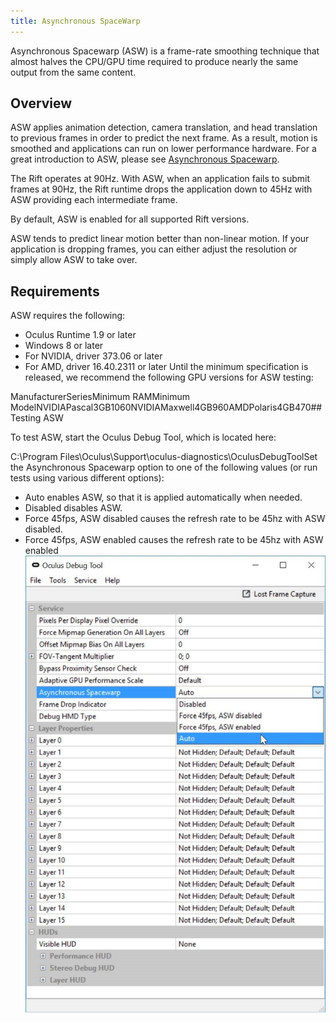 ```yaml
---
title: Asynchronous SpaceWarp
---
```

Asynchronous Spacewarp (ASW) is a frame-rate smoothing technique that almost halves the CPU/GPU time required to produce nearly the same output from the same content.

## Overview

ASW applies animation detection, camera translation, and head translation to previous frames in order to predict the next frame. As a result, motion is smoothed and applications can run on lower performance hardware. For a great introduction to ASW, please see [Asynchronous Spacewarp](/blog/asynchronous-spacewarp/).

The Rift operates at 90Hz. With ASW, when an application fails to submit frames at 90Hz, the Rift runtime drops the application down to 45Hz with ASW providing each intermediate frame. 

By default, ASW is enabled for all supported Rift versions. 

ASW tends to predict linear motion better than non-linear motion. If your application is dropping frames, you can either adjust the resolution or simply allow ASW to take over.

## Requirements

ASW requires the following:

* Oculus Runtime 1.9 or later
* Windows 8 or later
* For NVIDIA, driver 373.06 or later
* For AMD, driver 16.40.2311 or later
Until the minimum specification is released, we recommend the following GPU versions for ASW testing:

ManufacturerSeriesMinimum RAMMinimum ModelNVIDIAPascal3GB1060NVIDIAMaxwell4GB960AMDPolaris4GB470## Testing ASW

To test ASW, start the Oculus Debug Tool, which is located here:

C:\Program Files\Oculus\Support\oculus-diagnostics\OculusDebugToolSet the Asynchronous Spacewarp option to one of the following values (or run tests using various different options):

* Auto enables ASW, so that it is applied automatically when needed.
* Disabled disables ASW.
* Force 45fps, ASW disabled causes the refresh rate to be 45hz with ASW disabled.
* Force 45fps, ASW enabled causes the refresh rate to be 45hz with ASW enabled 
![](/images/documentation-pcsdk-latest-concepts-asynchronous-spacewarp-0.png)  
